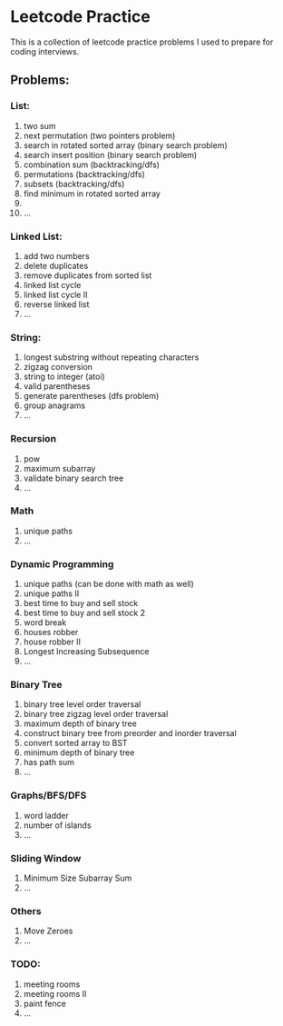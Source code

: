 # Leetcode Practice

This is a collection of leetcode practice problems I used to prepare
for coding interviews.

## Problems:

### List:
1. two sum
2. next permutation (two pointers problem)
3. search in rotated sorted array (binary search problem)
4. search insert position (binary search problem)
5. combination sum (backtracking/dfs)
6. permutations (backtracking/dfs)
7. subsets (backtracking/dfs)
8. find minimum in rotated sorted array
9. 
10. ...

### Linked List:
1. add two numbers
2. delete duplicates
3. remove duplicates from sorted list
4. linked list cycle
5. linked list cycle II
6. reverse linked list
7. ...

### String:
1. longest substring without repeating characters
2. zigzag conversion
3. string to integer (atoi)
4. valid parentheses
5. generate parentheses (dfs problem)
6. group anagrams
7. ...

### Recursion
1. pow
2. maximum subarray
3. validate binary search tree
4. ...

### Math
1. unique paths
2. ...

### Dynamic Programming
1. unique paths (can be done with math as well)
2. unique paths II
3. best time to buy and sell stock
4. best time to buy and sell stock 2
5. word break
6. houses robber
7. house robber II
8. Longest Increasing Subsequence
9. ...

### Binary Tree
1. binary tree level order traversal
2. binary tree zigzag level order traversal
3. maximum depth of binary tree
4. construct binary tree from preorder and inorder traversal
5. convert sorted array to BST
6. minimum depth of binary tree
7. has path sum
8. ...

### Graphs/BFS/DFS
1. word ladder
2. number of islands
3. ...

### Sliding Window
1. Minimum Size Subarray Sum
2. ...

### Others
1. Move Zeroes
2. ...


### TODO:
1. meeting rooms
2. meeting rooms II
3. paint fence
4. ...